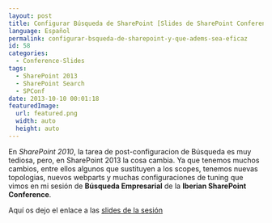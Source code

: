 ```yaml
---
layout: post
title: Configurar Búsqueda de SharePoint [Slides de SharePoint Conference]
language: Español
permalink: configurar-bsqueda-de-sharepoint-y-que-adems-sea-eficaz
id: 58
categories:
  - Conference-Slides
tags:
  - SharePoint 2013
  - SharePoint Search
  - SPConf
date: 2013-10-10 00:01:18
featuredImage: 
  url: featured.png
  width: auto
  height: auto
---
```


En *SharePoint 2010*, la tarea de post-configuracion de Búsqueda es muy tediosa, pero, en SharePoint 2013 la cosa cambia. Ya que tenemos muchos cambios, entre ellos algunos que sustituyen a los scopes, tenemos nuevas topologias, nuevos webparts y muchas configuraciones de tuning que vimos en mi sesión de **Búsqueda Empresarial** de la **Iberian SharePoint Conference**.

Aquí os dejo el enlace a las [slides de la sesión](http://www.slideshare.net/quintorel/bsqueda-empresarial-en-sharepoint-2013-iberian-sharepoint-conference-jos-quinto)
